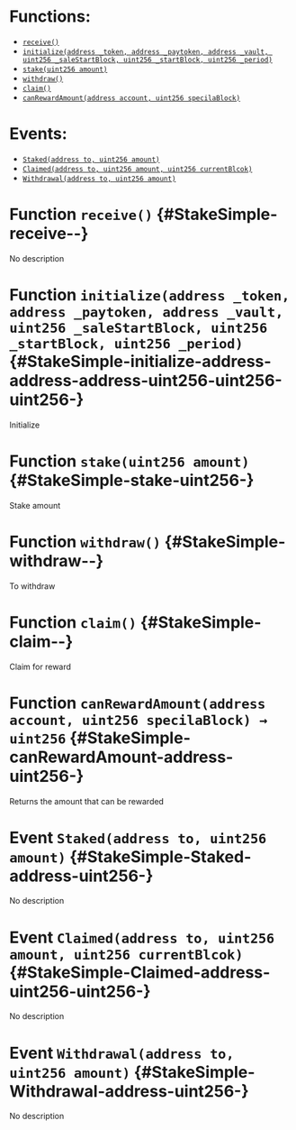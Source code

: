 

# Functions:
- [`receive()`](#StakeSimple-receive--)
- [`initialize(address _token, address _paytoken, address _vault, uint256 _saleStartBlock, uint256 _startBlock, uint256 _period)`](#StakeSimple-initialize-address-address-address-uint256-uint256-uint256-)
- [`stake(uint256 amount)`](#StakeSimple-stake-uint256-)
- [`withdraw()`](#StakeSimple-withdraw--)
- [`claim()`](#StakeSimple-claim--)
- [`canRewardAmount(address account, uint256 specilaBlock)`](#StakeSimple-canRewardAmount-address-uint256-)

# Events:
- [`Staked(address to, uint256 amount)`](#StakeSimple-Staked-address-uint256-)
- [`Claimed(address to, uint256 amount, uint256 currentBlcok)`](#StakeSimple-Claimed-address-uint256-uint256-)
- [`Withdrawal(address to, uint256 amount)`](#StakeSimple-Withdrawal-address-uint256-)

# Function `receive()` {#StakeSimple-receive--}
No description
# Function `initialize(address _token, address _paytoken, address _vault, uint256 _saleStartBlock, uint256 _startBlock, uint256 _period)` {#StakeSimple-initialize-address-address-address-uint256-uint256-uint256-}
Initialize
# Function `stake(uint256 amount)` {#StakeSimple-stake-uint256-}
Stake amount
# Function `withdraw()` {#StakeSimple-withdraw--}
To withdraw
# Function `claim()` {#StakeSimple-claim--}
Claim for reward
# Function `canRewardAmount(address account, uint256 specilaBlock) → uint256` {#StakeSimple-canRewardAmount-address-uint256-}
Returns the amount that can be rewarded

# Event `Staked(address to, uint256 amount)` {#StakeSimple-Staked-address-uint256-}
No description
# Event `Claimed(address to, uint256 amount, uint256 currentBlcok)` {#StakeSimple-Claimed-address-uint256-uint256-}
No description
# Event `Withdrawal(address to, uint256 amount)` {#StakeSimple-Withdrawal-address-uint256-}
No description
